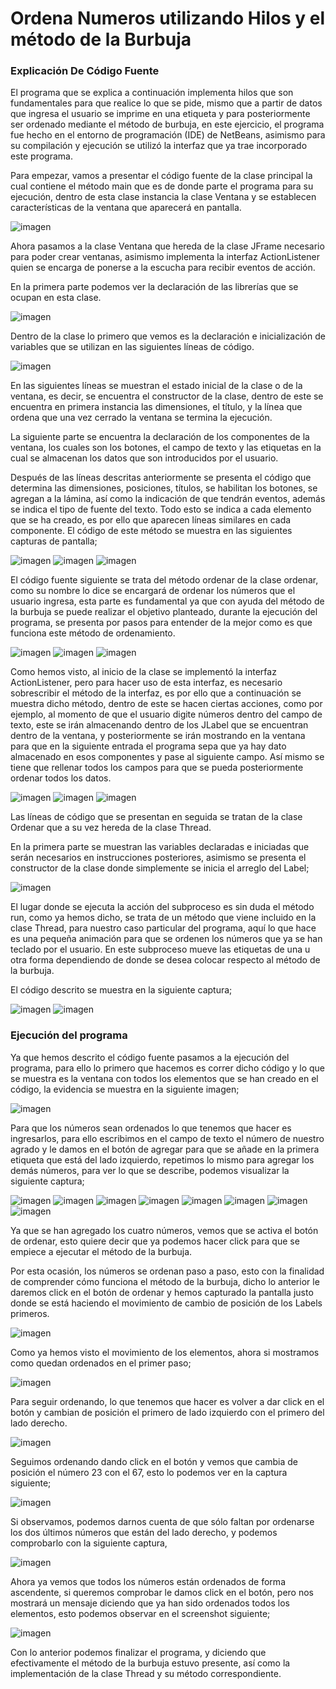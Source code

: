 # Ordena Numeros utilizando Hilos y el método de la Burbuja

### Explicación De Código Fuente

El programa que se explica a continuación implementa hilos que son fundamentales para que realice lo que se pide, mismo que a partir de datos que ingresa el usuario se imprime en una etiqueta y para posteriormente ser ordenado mediante el método de burbuja, en este ejercicio, el programa fue hecho en el entorno de programación (IDE) de NetBeans, asimismo para su compilación y ejecución se utilizó la interfaz que ya trae incorporado este programa.

Para empezar, vamos a presentar el código fuente de la clase principal la cual contiene el método main que es de donde parte el programa para su ejecución, dentro de esta clase instancia la clase Ventana y se establecen características de la ventana que aparecerá en pantalla.

![imagen](https://user-images.githubusercontent.com/71055467/111060507-0080c580-8463-11eb-886a-1a662d121d5f.png)

Ahora pasamos a la clase Ventana que hereda de la clase JFrame necesario para poder crear ventanas, asimismo implementa la interfaz ActionListener quien se encarga de ponerse a la escucha para recibir eventos de acción.

En la primera parte podemos ver la declaración de las librerías que se ocupan en esta clase.

![imagen](https://user-images.githubusercontent.com/71055467/111060512-08d90080-8463-11eb-8fe2-7107ec739787.png)

Dentro de la clase lo primero que vemos es la declaración e inicialización de variables que se utilizan en las siguientes líneas de código.

![imagen](https://user-images.githubusercontent.com/71055467/111060515-0f677800-8463-11eb-99ff-76baae0bbf33.png)

En las siguientes líneas se muestran el estado inicial de la clase o de la ventana, es decir, se encuentra el constructor de la clase, dentro de este se encuentra en primera instancia las dimensiones, el título, y la línea que ordena que una vez cerrado la ventana se termina la ejecución.

La siguiente parte se encuentra la declaración de los componentes de la ventana, los cuales son los botones, el campo de texto y las etiquetas en la cual se almacenan los datos que son introducidos por el usuario.

Después de las líneas descritas anteriormente se presenta el código que determina las dimensiones, posiciones, títulos, se habilitan los botones, se agregan a la lámina, así como la indicación de que tendrán eventos, además se indica el tipo de fuente del texto. Todo esto se indica a cada elemento que se ha creado, es por ello que aparecen líneas similares en cada componente. El código de este método se muestra en las siguientes capturas de pantalla;

![imagen](https://user-images.githubusercontent.com/71055467/111060519-17bfb300-8463-11eb-90cf-2e177d475ee5.png)
![imagen](https://user-images.githubusercontent.com/71055467/111060521-1abaa380-8463-11eb-9d04-45c871e4ef3c.png)
![imagen](https://user-images.githubusercontent.com/71055467/111060526-1d1cfd80-8463-11eb-941d-8d9b25db66cc.png)

El código fuente siguiente se trata del método ordenar de la clase ordenar, como su nombre lo dice se encargará de ordenar los números que el usuario ingresa, esta parte es fundamental ya que con ayuda del método de la burbuja se puede realizar el objetivo planteado, durante la ejecución del programa, se presenta por pasos para entender de la mejor como es que funciona este método de ordenamiento.

![imagen](https://user-images.githubusercontent.com/71055467/111060539-31f99100-8463-11eb-83cb-25b250ed319c.png)
![imagen](https://user-images.githubusercontent.com/71055467/111060568-708f4b80-8463-11eb-8133-e2facf7ac7b9.png)
![imagen](https://user-images.githubusercontent.com/71055467/111060570-7422d280-8463-11eb-94e1-584540494fa2.png)

Como hemos visto, al inicio de la clase se implementó la interfaz ActionListener, pero para hacer uso de esta interfaz, es necesario sobrescribir el método de la interfaz, es por ello que a continuación se muestra dicho método, dentro de este se hacen ciertas acciones, como por ejemplo, al momento de que el usuario digite números dentro del campo de texto, este se irán almacenando dentro de los JLabel que se encuentran dentro de la ventana, y posteriormente se irán mostrando en la ventana para que en la siguiente entrada el programa sepa que ya hay dato almacenado en esos componentes y pase al siguiente campo. Así mismo se tiene que rellenar todos los campos para que se pueda posteriormente ordenar todos los datos.

![imagen](https://user-images.githubusercontent.com/71055467/111060573-7d13a400-8463-11eb-8815-b1d0bc12f179.png)
![imagen](https://user-images.githubusercontent.com/71055467/111060575-800e9480-8463-11eb-8b64-ac5d04dc7b41.png)
![imagen](https://user-images.githubusercontent.com/71055467/111060579-8ac92980-8463-11eb-9646-e96630e74a9d.png)

Las líneas de código que se presentan en seguida se tratan de la clase Ordenar que a su vez hereda de la clase Thread.

En la primera parte se muestran las variables declaradas e iniciadas que serán necesarios en instrucciones posteriores, asimismo se presenta el constructor de la clase donde simplemente se inicia el arreglo del Label;

![imagen](https://user-images.githubusercontent.com/71055467/111060585-94529180-8463-11eb-880d-415370bcbd6d.png)

El lugar donde se ejecuta la acción del subproceso es sin duda el método run, como ya hemos dicho, se trata de un método que viene incluido en la clase Thread, para nuestro caso particular del programa, aquí lo que hace es una pequeña animación para que se ordenen los números que ya se han teclado por el usuario. En este subproceso mueve las etiquetas de una u otra forma dependiendo de donde se desea colocar respecto al método de la burbuja.

El código descrito se muestra en la siguiente captura;

![imagen](https://user-images.githubusercontent.com/71055467/111060588-9e749000-8463-11eb-90fd-c651de4b5ea2.png)
![imagen](https://user-images.githubusercontent.com/71055467/111060590-a3394400-8463-11eb-92d7-5c6f5fe7a650.png)


### Ejecución del programa


Ya que hemos descrito el código fuente pasamos a la ejecución del programa, para ello lo primero que hacemos es correr dicho código y lo que se muestra es la ventana con todos los elementos que se han creado en el código, la evidencia se muestra en la siguiente imagen;

![imagen](https://user-images.githubusercontent.com/71055467/111060595-b5b37d80-8463-11eb-8590-38d9f4c05566.png)

Para que los números sean ordenados lo que tenemos que hacer es ingresarlos, para ello escribimos en el campo de texto el número de nuestro agrado y le damos en el botón de agregar para que se añade en la primera etiqueta que está del lado izquierdo, repetimos lo mismo para agregar los demás números, para ver lo que se describe, podemos visualizar la siguiente captura;

![imagen](https://user-images.githubusercontent.com/71055467/111060597-bd732200-8463-11eb-9450-e7faf9aa074f.png)
![imagen](https://user-images.githubusercontent.com/71055467/111060599-c06e1280-8463-11eb-8b58-843799fad9be.png)
![imagen](https://user-images.githubusercontent.com/71055467/111060600-c49a3000-8463-11eb-8bae-acefe2f3de6e.png)
![imagen](https://user-images.githubusercontent.com/71055467/111060602-c7952080-8463-11eb-8254-55465e072a25.png)
![imagen](https://user-images.githubusercontent.com/71055467/111060604-ca901100-8463-11eb-9868-4e50a8ace7b9.png)
![imagen](https://user-images.githubusercontent.com/71055467/111060605-ccf26b00-8463-11eb-94de-3ca7b628a4b3.png)
![imagen](https://user-images.githubusercontent.com/71055467/111060607-cfed5b80-8463-11eb-9acd-971f9218bd8b.png)
![imagen](https://user-images.githubusercontent.com/71055467/111060608-d2e84c00-8463-11eb-9569-487ba0570275.png)

Ya que se han agregado los cuatro números, vemos que se activa el botón de ordenar, esto quiere decir que ya podemos hacer click para que se empiece a ejecutar el método de la burbuja.

Por esta ocasión, los números se ordenan paso a paso, esto con la finalidad de comprender cómo funciona el método de la burbuja, dicho lo anterior le daremos click en el botón de ordenar y hemos capturado la pantalla justo donde se está haciendo el movimiento de cambio de posición de los Labels primeros.

![imagen](https://user-images.githubusercontent.com/71055467/111060617-daa7f080-8463-11eb-92da-72a288bfed3a.png)

Como ya hemos visto el movimiento de los elementos, ahora si mostramos como quedan ordenados en el primer paso;

![imagen](https://user-images.githubusercontent.com/71055467/111060621-e09dd180-8463-11eb-869a-2bd7c707b512.png)

Para seguir ordenando, lo que tenemos que hacer es volver a dar click en el botón y cambian de posición el primero de lado izquierdo con el primero del lado derecho.

![imagen](https://user-images.githubusercontent.com/71055467/111060623-e98ea300-8463-11eb-8a0c-d6b1caae6931.png)

Seguimos ordenando dando click en el botón y vemos que cambia de posición el número 23 con el 67, esto lo podemos ver en la captura siguiente;

![imagen](https://user-images.githubusercontent.com/71055467/111060630-f4493800-8463-11eb-939e-d76dec23cd06.png)

Si observamos, podemos darnos cuenta de que sólo faltan por ordenarse los dos últimos números que están del lado derecho, y podemos comprobarlo con la siguiente captura,

![imagen](https://user-images.githubusercontent.com/71055467/111060647-0a56f880-8464-11eb-9040-082ab813224f.png)

Ahora ya vemos que todos los números están ordenados de forma ascendente, si queremos comprobar le damos click en el botón, pero nos mostrará un mensaje diciendo que ya han sido ordenados todos los elementos, esto podemos observar en el screenshot siguiente;

![imagen](https://user-images.githubusercontent.com/71055467/111060654-15aa2400-8464-11eb-834d-d743e636d008.png)

Con lo anterior podemos finalizar el programa, y diciendo que efectivamente el método de la burbuja estuvo presente, así como la implementación de la clase Thread y su método correspondiente.
